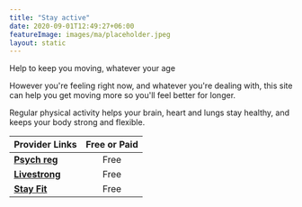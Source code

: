 ```yaml
---
title: "Stay active"
date: 2020-09-01T12:49:27+06:00
featureImage: images/ma/placeholder.jpeg
layout: static
---
```


Help to keep you moving, whatever your age

However you're feeling right now, and whatever you're dealing with, this site can help you get moving more so you'll feel better for longer.

Regular physical activity helps your brain, heart and lungs stay healthy, and keeps your body strong and flexible.

| Provider Links      | Free or Paid  |  
| :-----------          | :--------------:      |  
| [**Psych reg**](https://www.psychreg.org/staying-fit-and-healthy-at-home/) | Free | 
| [**Livestrong**](https://www.livestrong.com/article/97879-stay-fit-/) | Free | 
| [**Stay Fit**](https://www.stay.fit/blog/2021/9/16/13-ways-to-stay-fit-and-heatlhy) | Free | 
  

<br/><br/>






